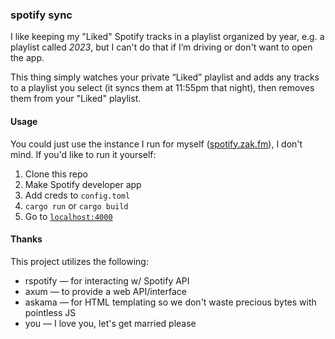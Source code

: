 ### spotify sync

I like keeping my "Liked" Spotify tracks in a playlist organized by year, e.g. a playlist called *2023*, but I can't do that if I’m driving or don't want to open the app.

This thing simply watches your private “Liked” playlist and adds any tracks to a playlist you select (it syncs them at 11:55pm that night), then removes them from your "Liked" playlist.

#### Usage

You could just use the instance I run for myself ([spotify.zak.fm](https://spotify.zak.fm)), I don't mind. If you'd like to run it yourself:

1. Clone this repo
2. Make Spotify developer app
3. Add creds to `config.toml`
4. `cargo run` or `cargo build`
5. Go to [`localhost:4000`](http://localhost:4000)

#### Thanks

This project utilizes the following:

- rspotify — for interacting w/ Spotify API
- axum — to provide a web API/interface
- askama — for HTML templating so we don't waste precious bytes with pointless JS
- you — I love you, let's get married please

